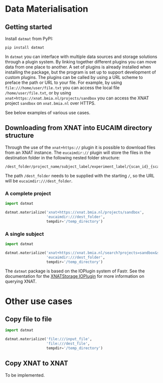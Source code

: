 # Data Materialisation


## Getting started

Install `datmat` from PyPI:
```commandline
pip install datmat
```

In `datmat` you can interface with multiple data sources and storage solutions through a plugin system.
By linking together different plugins you can move data from one place to another.
A set of plugins is already installed when installing the package, but the program is set up to support development
of custom plugins. The plugins can be called by using a URL scheme to preface the path or URL to your file. For example,
by using `file:///home/user/file.txt` you can access the local file `/home/user/file.txt`, or by using
`xnat+https://xnat.bmia.nl/projects/sandbox` you can access the XNAT project `sandbox` on `xnat.bmia.nl` over HTTPS.

See below examples of various use cases.

## Downloading from XNAT into EUCAIM directory structure

Through the use of the `xnat+https://` plugin it is possible to download files from an XNAT instance.
The `eucaimdir://` plugin will store the files in the destination folder in the following nested folder structure:

```
/dest_folder/project_name/subject_label/experiment_label/{scan_id}_{scan_type}/file
```

The path `/dest_folder` needs to be supplied with the starting `/`, so the URL will be `eucaimdir:///dest_folder`.

### A complete project

```python
import datmat

datmat.materialize('xnat+https://xnat.bmia.nl/projects/sandbox',
                   'eucaimdir:///dest_folder',
                   tempdir='/temp_directory')
```

### A single subject
```python
import datmat

datmat.materialize('xnat+https://xnat.bmia.nl/search?projects=sandbox&subjects=TEST01&resources=DICOM',
                   'eucaimdir:///dest_folder',
                   tempdir='/temp_directory')
```

The `datmat` package is based on the IOPlugin system of Fastr. See the documentation for the [XNATStorage IOPlugin](https://fastr.readthedocs.io/en/stable/_autogen/fastr.reference.html#xnatstorage)
for more information on querying XNAT.

# Other use cases
## Copy file to file
```python
import datmat

datmat.materialize('file:///input_file',
                   'file:///dest_file',
                   tempdir='/temp_directory')
```

## Copy XNAT to XNAT
To be implemented.
